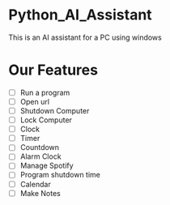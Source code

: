 # Python_AI_Assistant
This is an AI assistant for a PC using windows

# Our Features
- [ ] Run a program
- [ ] Open url
- [ ] Shutdown Computer
- [ ] Lock Computer
- [ ] Clock
- [ ] Timer
- [ ] Countdown
- [ ] Alarm Clock
- [ ] Manage Spotify
- [ ] Program shutdown time
- [ ] Calendar
- [ ] Make Notes
